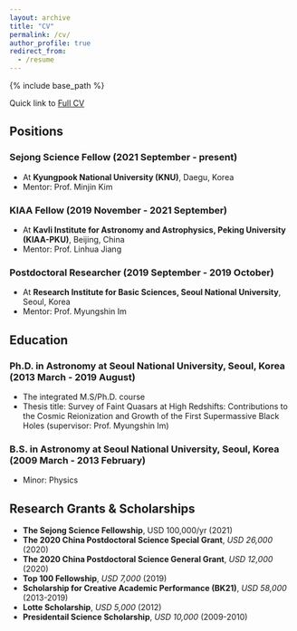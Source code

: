 ```yaml
---
layout: archive
title: "CV"
permalink: /cv/
author_profile: true
redirect_from:
  - /resume
---
```


{% include base_path %}

Quick link to [Full CV](http://yongjungkim.github.io/files/CV_YongjungKim.pdf)

## Positions
### **Sejong Science Fellow** (2021 September - present)
  * At **Kyungpook National University (KNU)**, Daegu, Korea
  * Mentor: Prof. Minjin Kim

### **KIAA Fellow** (2019 November - 2021 September)
  * At **Kavli Institute for Astronomy and Astrophysics, Peking University (KIAA-PKU)**, Beijing, China
  * Mentor: Prof. Linhua Jiang

### **Postdoctoral Researcher** (2019 September - 2019 October)
  * At **Research Institute for Basic Sciences, Seoul National University**, Seoul, Korea
  * Mentor: Prof. Myungshin Im

## Education

### **Ph.D. in Astronomy** at **Seoul National University**, Seoul, Korea (2013 March - 2019 August)
  * The integrated M.S/Ph.D. course
  * Thesis title: Survey of Faint Quasars at High Redshifts: Contributions to the Cosmic Reionization and Growth of the First Supermassive Black Holes (supervisor: Prof. Myungshin Im)
  
### **B.S. in Astronomy** at **Seoul National University**, Seoul, Korea (2009 March - 2013 February)
  * Minor: Physics

## Research Grants & Scholarships
* **The Sejong Science Fellowship**, USD 100,000/yr (2021)
* **The 2020 China Postdoctoral Science Special Grant**, *USD 26,000* (2020)
* **The 2020 China Postdoctoral Science General Grant**, *USD 12,000* (2020)
* **Top 100 Fellowship**, *USD 7,000* (2019)
* **Scholarship for Creative Academic Performance (BK21)**, *USD 58,000* (2013-2019)
* **Lotte Scholarship**, *USD 5,000* (2012)
* **Presidentail Science Scholarship**, *USD 10,000* (2009-2010)

